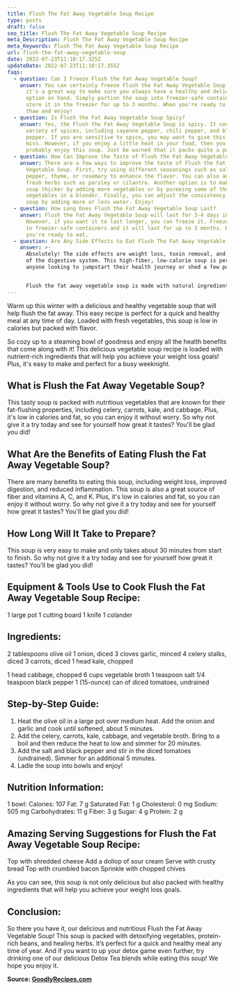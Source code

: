 ```yaml
---
title: Flush The Fat Away Vegetable Soup Recipe
type: posts
draft: false
seo_title: Flush The Fat Away Vegetable Soup Recipe
meta_Description: Flush The Fat Away Vegetable Soup Recipe
meta_Keywords: Flush The Fat Away Vegetable Soup Recipe
url: flush-the-fat-away-vegetable-soup
date: 2022-07-23T11:10:17.325Z
updateDate: 2022-07-23T11:10:17.355Z
faqs:
  - question: Can I Freeze Flush the Fat Away Vegetable Soup?
    answer: You can certainly freeze Flush the Fat Away Vegetable Soup! In fact,
      it's a great way to make sure you always have a healthy and delicious
      option on hand. Simply portion the soup into freezer-safe containers and
      store it in the freezer for up to 3 months. When you're ready to eat, just
      thaw and enjoy!
  - question: Is Flush the Fat Away Vegetable Soup Spicy?
    answer: Yes, the Flush the Fat Away Vegetable Soup is spicy. It contains a
      variety of spices, including cayenne pepper, chili pepper, and black
      pepper. If you are sensitive to spice, you may want to give this soup a
      miss. However, if you enjoy a little heat in your food, then you will
      probably enjoy this soup. Just be warned that it packs quite a punch!
  - question: How Can Improve the Taste of Flush the Fat Away Vegetable Soup?
    answer: There are a few ways to improve the taste of Flush the Fat Away
      Vegetable Soup. First, try using different seasonings such as salt,
      pepper, thyme, or rosemary to enhance the flavor. You can also add some
      fresh herbs such as parsley or cilantro. Another option is to make the
      soup thicker by adding more vegetables or by pureeing some of the
      vegetables in a blender. Finally, you can adjust the consistency of the
      soup by adding more or less water. Enjoy!
  - question: How Long Does Flush the Fat Away Vegetable Soup Last?
    answer: Flush the Fat Away Vegetable Soup will last for 3-4 days in the fridge.
      However, if you want it to last longer, you can freeze it. Freeze the soup
      in freezer-safe containers and it will last for up to 3 months. When
      you're ready to eat,
  - question: Are Any Side Effects to Eat Flush The Fat Away Vegetable Soup?
    answer: >-
      Absolutely! The side effects are weight loss, toxin removal, and a cleanse
      of the digestive system. This high-fiber, low-calorie soup is perfect for
      anyone looking to jumpstart their health journey or shed a few pounds.


      Flush the fat away vegetable soup is made with natural ingredients like kale, cabbage, carrots, and tomatoes. These vegetables are incredibly effective at cleansing the body of toxins and helping to improve gut health. Additionally, fiber aids in weight loss by keeping you feeling fuller for longer periods of time and preventing overeating.
---
```

Warm up this winter with a delicious and healthy vegetable soup that will help flush the fat away. This easy recipe is perfect for a quick and healthy meal at any time of day. Loaded with fresh vegetables, this soup is low in calories but packed with flavor. 

So cozy up to a steaming bowl of goodness and enjoy all the health benefits that come along with it! This delicious vegetable soup recipe is loaded with nutrient-rich ingredients that will help you achieve your weight loss goals! Plus, it's easy to make and perfect for a busy weeknight.

## **What is Flush the Fat Away Vegetable Soup?**

This tasty soup is packed with nutritious vegetables that are known for their fat-flushing properties, including celery, carrots, kale, and cabbage. Plus, it's low in calories and fat, so you can enjoy it without worry. So why not give it a try today and see for yourself how great it tastes? You'll be glad you did!

## **What Are the Benefits of Eating Flush the Fat Away Vegetable Soup?**

There are many benefits to eating this soup, including weight loss, improved digestion, and reduced inflammation. This soup is also a great source of fiber and vitamins A, C, and K. Plus, it's low in calories and fat, so you can enjoy it without worry. So why not give it a try today and see for yourself how great it tastes? You'll be glad you did!

## **How Long Will It Take to Prepare?**

This soup is very easy to make and only takes about 30 minutes from start to finish. So why not give it a try today and see for yourself how great it tastes? You'll be glad you did!

## **Equipment & Tools Use to Cook Flush the Fat Away Vegetable Soup Recipe:**

1 large pot
1 cutting board
1 knife
1 colander

## **Ingredients:**

2 tablespoons olive oil
1 onion, diced
3 cloves garlic, minced
4 celery stalks, diced
3 carrots, diced
1 head kale, chopped

1 head cabbage, chopped
6 cups vegetable broth
1 teaspoon salt
1/4 teaspoon black pepper
1 (15-ounce) can of diced tomatoes, undrained

## **Step-by-Step Guide:**

1. Heat the olive oil in a large pot over medium heat. Add the onion and garlic and cook until softened, about 5 minutes.
2. Add the celery, carrots, kale, cabbage, and vegetable broth. Bring to a boil and then reduce the heat to low and simmer for 20 minutes.
3. Add the salt and black pepper and stir in the diced tomatoes (undrained). Simmer for an additional 5 minutes.
4. Ladle the soup into bowls and enjoy!

## **Nutrition Information:**

1 bowl:
Calories: 107
Fat: 7 g
Saturated Fat: 1 g
Cholesterol: 0 mg
Sodium: 505 mg
Carbohydrates: 11 g
Fiber: 3 g
Sugar: 4 g 
Protein: 2 g

## **Amazing Serving Suggestions for Flush the Fat Away Vegetable Soup Recipe:**

Top with shredded cheese
Add a dollop of sour cream
Serve with crusty bread
Top with crumbled bacon
Sprinkle with chopped chives

As you can see, this soup is not only delicious but also packed with healthy ingredients that will 
help you achieve your weight loss goals. 

## **Conclusion:**

So there you have it, our delicious and nutritious Flush the Fat Away Vegetable Soup! This soup is packed with detoxifying vegetables, protein-rich beans, and healing herbs. It’s perfect for a quick and healthy meal any time of year. And if you want to up your detox game even further, try drinking one of our delicious Detox Tea blends while eating this soup! We hope you enjoy it.

**Source: <a href="https://goodlyrecipes.com/" target="_blank" rel="noopener">GoodlyRecipes.com</a>**
